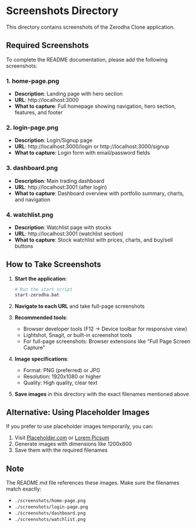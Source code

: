 # Screenshots Directory

This directory contains screenshots of the Zerodha Clone application.

## Required Screenshots

To complete the README documentation, please add the following screenshots:

### 1. home-page.png
- **Description**: Landing page with hero section
- **URL**: http://localhost:3000
- **What to capture**: Full homepage showing navigation, hero section, features, and footer

### 2. login-page.png
- **Description**: Login/Signup page
- **URL**: http://localhost:3000/login or http://localhost:3000/signup
- **What to capture**: Login form with email/password fields

### 3. dashboard.png
- **Description**: Main trading dashboard
- **URL**: http://localhost:3001 (after login)
- **What to capture**: Dashboard overview with portfolio summary, charts, and navigation

### 4. watchlist.png
- **Description**: Watchlist page with stocks
- **URL**: http://localhost:3001 (watchlist section)
- **What to capture**: Stock watchlist with prices, charts, and buy/sell buttons

## How to Take Screenshots

1. **Start the application**:
   ```bash
   # Run the start script
   start-zerodha.bat
   ```

2. **Navigate to each URL** and take full-page screenshots

3. **Recommended tools**:
   - Browser developer tools (F12 → Device toolbar for responsive view)
   - Lightshot, Snagit, or built-in screenshot tools
   - For full-page screenshots: Browser extensions like "Full Page Screen Capture"

4. **Image specifications**:
   - Format: PNG (preferred) or JPG
   - Resolution: 1920x1080 or higher
   - Quality: High quality, clear text

5. **Save images** in this directory with the exact filenames mentioned above

## Alternative: Using Placeholder Images

If you prefer to use placeholder images temporarily, you can:

1. Visit [Placeholder.com](https://placeholder.com/) or [Lorem Picsum](https://picsum.photos/)
2. Generate images with dimensions like 1200x800
3. Save them with the required filenames

## Note

The README.md file references these images. Make sure the filenames match exactly:
- `./screenshots/home-page.png`
- `./screenshots/login-page.png`
- `./screenshots/dashboard.png`
- `./screenshots/watchlist.png`